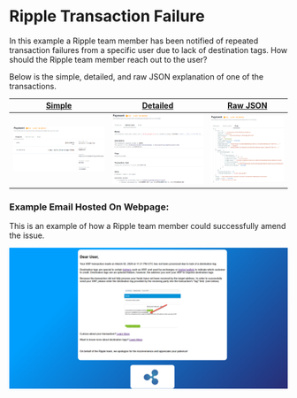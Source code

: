 # Ripple Transaction Failure

In this example a Ripple team member has been notified of repeated transaction failures from a specific user due to lack of destination tags. How should the Ripple team member reach out to the user?

Below is the simple, detailed, and raw JSON explanation of one of the transactions. 

| [Simple](https://livenet.xrpl.org/transactions/F08770B9B3294EA11028261FE3F6D155F4699669697B7BB0C495A4E7B7EDE5DC/simple) | [Detailed](https://livenet.xrpl.org/transactions/F08770B9B3294EA11028261FE3F6D155F4699669697B7BB0C495A4E7B7EDE5DC/detailed) | [Raw JSON](https://livenet.xrpl.org/transactions/F08770B9B3294EA11028261FE3F6D155F4699669697B7BB0C495A4E7B7EDE5DC/raw)|
| ------ | ------ | ------ |
| ![](paySimp.png) | ![](payDetailed.png)  |![](payRaw.png)  |      

### Example Email Hosted On Webpage:

This is an example of how a Ripple team member could successfully amend the issue. 

![](RIPPLEPAGE.png)
